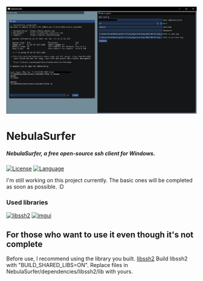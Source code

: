 ![alt text](https://github.com/roy6307/NebulaSurfer/blob/master/images/main.png?raw=true)

# NebulaSurfer
 ##### NebulaSurfer, a free open-source ssh client for Windows.
[![License](https://img.shields.io/badge/License-MIT-green?style=flat-square)](LICENSE)
[![Language](https://img.shields.io/badge/Language-C++-red?style=flat-square)](Language)
 
  I'm still working on this project currently.
  The basic ones will be completed as soon as possible. :D
  
  ### Used libraries
  [![libssh2](https://img.shields.io/badge/%20-libssh2-green?style=for-the-badge&logo=github)](https://github.com/libssh2/libssh2)
  [![imgui](https://img.shields.io/badge/%20-ImGui-yellow?style=for-the-badge&logo=github)](https://github.com/ocornut/imgui)
 
 ## For those who want to use it even though it's not complete
 Before use, I recommend using the library you built. [libssh2](https://github.com/libssh2/libssh2)
 Build libssh2 with "BUILD_SHARED_LIBS=ON".
 Replace files in NebulaSurfer/dependencies/libssh2/lib with yours.

